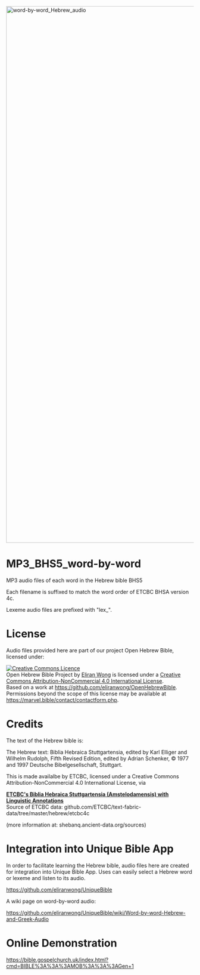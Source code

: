 <img width="1440" alt="word-by-word_Hebrew_audio" src="https://user-images.githubusercontent.com/25262722/162021782-8a54c72a-0900-403f-bc45-6b7b59f4c3d1.png">

# MP3_BHS5_word-by-word
MP3 audio files of each word in the Hebrew bible BHS5

Each filename is suffixed to match the word order of ETCBC BHSA version 4c.

Lexeme audio files are prefixed with "lex_".

# License

Audio files provided here are part of our project Open Hebrew Bible, licensed under:

<a rel="license" href="http://creativecommons.org/licenses/by-nc/4.0/"><img alt="Creative Commons Licence" style="border-width:0" src="https://i.creativecommons.org/l/by-nc/4.0/88x31.png" /></a><br /><span xmlns:dct="http://purl.org/dc/terms/" property="dct:title">Open Hebrew Bible Project</span> by <a xmlns:cc="http://creativecommons.org/ns#" href="https://marvel.bible" property="cc:attributionName" rel="cc:attributionURL">Eliran Wong</a> is licensed under a <a rel="license" href="http://creativecommons.org/licenses/by-nc/4.0/">Creative Commons Attribution-NonCommercial 4.0 International License</a>.<br />Based on a work at <a xmlns:dct="http://purl.org/dc/terms/" href="https://github.com/eliranwong/OpenHebrewBible" rel="dct:source">https://github.com/eliranwong/OpenHebrewBible</a>.<br />Permissions beyond the scope of this license may be available at <a xmlns:cc="http://creativecommons.org/ns#" href="https://marvel.bible/contact/contactform.php" rel="cc:morePermissions">https://marvel.bible/contact/contactform.php</a>.

# Credits

The text of the Hebrew bible is:

The Hebrew text: Biblia Hebraica Stuttgartensia, edited by Karl Elliger and Wilhelm Rudolph, Fifth Revised Edition, edited by Adrian Schenker, © 1977 and 1997 Deutsche Bibelgesellschaft, Stuttgart.

This is made availalbe by ETCBC, licensed under a Creative Commons Attribution-NonCommercial 4.0 International License, via

<u><b>ETCBC's Biblia Hebraica Stuttgartensia (Amstelodamensis) with Linguistic Annotations</b></u><br>
Source of ETCBC data: github.com/ETCBC/text-fabric-data/tree/master/hebrew/etcbc4c

(more information at: shebanq.ancient-data.org/sources)

# Integration into Unique Bible App

In order to facilitate learning the Hebrew bible, audio files here are created for integration into Unique Bible App.  Uses can easily select a Hebrew word or lexeme and listen to its audio.

https://github.com/eliranwong/UniqueBible

A wiki page on word-by-word audio:

https://github.com/eliranwong/UniqueBible/wiki/Word-by-word-Hebrew-and-Greek-Audio

# Online Demonstration

https://bible.gospelchurch.uk/index.html?cmd=BIBLE%3A%3A%3AMOB%3A%3A%3AGen+1
